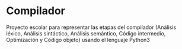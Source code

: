 # Compilador
Proyecto escolar para representar las etapas del compilador (Análisis léxico, Análisis sintáctico, Análisis semántico, Código intermedio, Optimización y Código objeto) usando el lenguaje Python3
